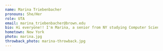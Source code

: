 ```yaml
---
name: Marina Triebenbacher
pronouns: She/Her
role: UTA 
email: marina_triebenbacher@brown.edu
bio: Hi everyone!! I'm Marina, a senior from NY studying Computer Science. When I'm not ~coding~ i'm probably cooking elaborate meals with friends, watching standup comedy specials on netflix, or drinking far too much coffee. I'm super excited to get to know you all, and welcome to CS200 :)
hometown: New York
photo: marina.jpg
throwback_photo: marina-throwback.jpg
---
```

